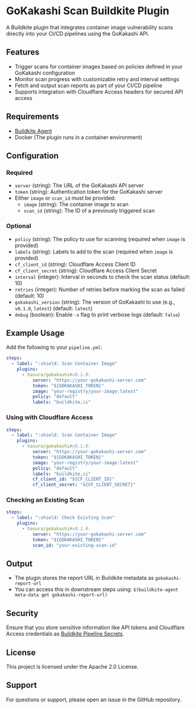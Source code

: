 # GoKakashi Scan Buildkite Plugin

A Buildkite plugin that integrates container image vulnerability scans directly into your CI/CD pipelines using the GoKakashi API.

## Features

- Trigger scans for container images based on policies defined in your GoKakashi configuration
- Monitor scan progress with customizable retry and interval settings
- Fetch and output scan reports as part of your CI/CD pipeline
- Supports integration with Cloudflare Access headers for secured API access

## Requirements

- [Buildkite Agent](https://buildkite.com/docs/agent)
- Docker (The plugin runs in a container environment)

## Configuration

### Required

- `server` (string): The URL of the GoKakashi API server
- `token` (string): Authentication token for the GoKakashi server
- Either `image` or `scan_id` must be provided:
  - `image` (string): The container image to scan
  - `scan_id` (string): The ID of a previously triggered scan

### Optional

- `policy` (string): The policy to use for scanning (required when `image` is provided)
- `labels` (string): Labels to add to the scan (required when `image` is provided)
- `cf_client_id` (string): Cloudflare Access Client ID
- `cf_client_secret` (string): Cloudflare Access Client Secret
- `interval` (integer): Interval in seconds to check the scan status (default: 10)
- `retries` (integer): Number of retries before marking the scan as failed (default: 10)
- `gokakashi_version` (string): The version of GoKakashi to use (e.g., `v0.1.0`, `latest`) (default: `latest`)
- `debug` (boolean): Enable `-x` flag to print verbose logs (default: `false`)

## Example Usage

Add the following to your `pipeline.yml`:

```yaml
steps:
  - label: ":shield: Scan Container Image"
    plugins:
      - hasura/gokakashi#v0.1.0:
          server: "https://your-gokakashi-server.com"
          token: "${GOKAKASHI_TOKEN}"
          image: "your-registry/your-image:latest"
          policy: "default"
          labels: "buildkite,ci"
```

### Using with Cloudflare Access

```yaml
steps:
  - label: ":shield: Scan Container Image"
    plugins:
      - hasura/gokakashi#v0.1.0:
          server: "https://your-gokakashi-server.com"
          token: "${GOKAKASHI_TOKEN}"
          image: "your-registry/your-image:latest"
          policy: "default"
          labels: "buildkite,ci"
          cf_client_id: "${CF_CLIENT_ID}"
          cf_client_secret: "${CF_CLIENT_SECRET}"
```

### Checking an Existing Scan

```yaml
steps:
  - label: ":shield: Check Existing Scan"
    plugins:
      - hasura/gokakashi#v0.1.0:
          server: "https://your-gokakashi-server.com"
          token: "${GOKAKASHI_TOKEN}"
          scan_id: "your-existing-scan-id"
```

## Output

- The plugin stores the report URL in Buildkite metadata as `gokakashi-report-url`
- You can access this in downstream steps using: `$(buildkite-agent meta-data get gokakashi-report-url)`

## Security

Ensure that you store sensitive information like API tokens and Cloudflare Access credentials as [Buildkite Pipeline Secrets](https://buildkite.com/docs/pipelines/secrets).

## License

This project is licensed under the Apache 2.0 License.

## Support

For questions or support, please open an issue in the GitHub repository.
